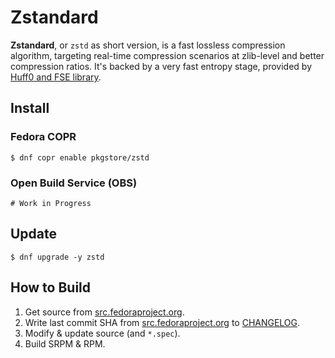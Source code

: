 # Zstandard

**Zstandard**, or `zstd` as short version, is a fast lossless compression algorithm, targeting real-time compression scenarios at zlib-level and better compression ratios. It's backed by a very fast entropy stage, provided by [Huff0 and FSE library](https://github.com/Cyan4973/FiniteStateEntropy).

## Install

### Fedora COPR

```
$ dnf copr enable pkgstore/zstd
```

### Open Build Service (OBS)

```
# Work in Progress
```

## Update

```
$ dnf upgrade -y zstd
```

## How to Build

1. Get source from [src.fedoraproject.org](https://src.fedoraproject.org/rpms/zstd).
2. Write last commit SHA from [src.fedoraproject.org](https://src.fedoraproject.org/rpms/zstd) to [CHANGELOG](CHANGELOG).
3. Modify & update source (and `*.spec`).
4. Build SRPM & RPM.
